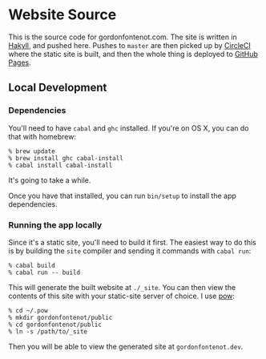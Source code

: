 # Website Source #

This is the source code for gordonfontenot.com. The site is written in
[Hakyll], and pushed here. Pushes to `master` are then picked up by [CircleCI]
where the static site is built, and then the whole thing is deployed to
[GitHub Pages].

[Hakyll]: http://jaspervdj.be/hakyll/
[CircleCI]: https://circleci.com/gh/gfontenot/website-source
[GitHub Pages]: https://github.com/gfontenot/gfontenot.github.com

## Local Development ##

### Dependencies ###

You'll need to have `cabal` and `ghc` installed. If you're on OS X, you can do
that with homebrew:

```
% brew update
% brew install ghc cabal-install
% cabal install cabal-install
```

It's going to take a while.

Once you have that installed, you can run `bin/setup` to install the app
dependencies.

### Running the app locally ###

Since it's a static site, you'll need to build it first. The easiest way to do
this is by building the `site` compiler and sending it commands with `cabal
run`:

```
% cabal build
% cabal run -- build
```

This will generate the built website at `./_site`. You can then view the
contents of this site with your static-site server of choice. I use [pow]:

[pow]: http://pow.cx

```
% cd ~/.pow
% mkdir gordonfontenot/public
% cd gordonfontenot/public
% ln -s /path/to/_site
```

Then you will be able to view the generated site at `gordonfontenot.dev`.
